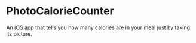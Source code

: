 # PhotoCalorieCounter
An iOS app that tells you how many calories are in your meal just by taking its picture.
